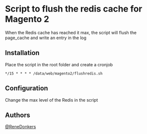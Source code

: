 
# Script to flush the redis cache for Magento 2
When the Redis cache has reached it max, the script will flush the page_cache and write an entry in the log

## Installation
Place the script in the root folder and create a cronjob

```
*/15 * * * * /data/web/magento2/flushredis.sh
```

## Configuration

Change the max level of the Redis in the script 


## Authors
[@ReneDonkers](https://www.github.com/lotsofpixels)
